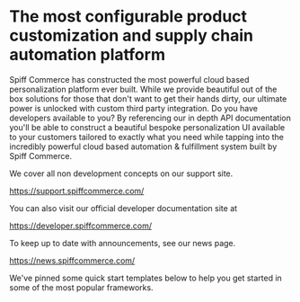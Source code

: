 # The most configurable product customization and supply chain automation platform

Spiff Commerce has constructed the most powerful cloud based personalization platform ever built. While we provide beautiful out of the box solutions for those that don't want to get their hands dirty, our ultimate power is unlocked with custom third party integration. Do you have developers available to you? By referencing our in depth API documentation you'll be able to construct a beautiful bespoke personalization UI available to your customers tailored to exactly what you need while tapping into the incredibly powerful cloud based automation & fulfillment system built by Spiff Commerce. 

We cover all non development concepts on our support site.

https://support.spiffcommerce.com/

You can also visit our official developer documentation site at 

https://developer.spiffcommerce.com/

To keep up to date with announcements, see our news page.

https://news.spiffcommerce.com/

We've pinned some quick start templates below to help you get started in some of the most popular frameworks.
